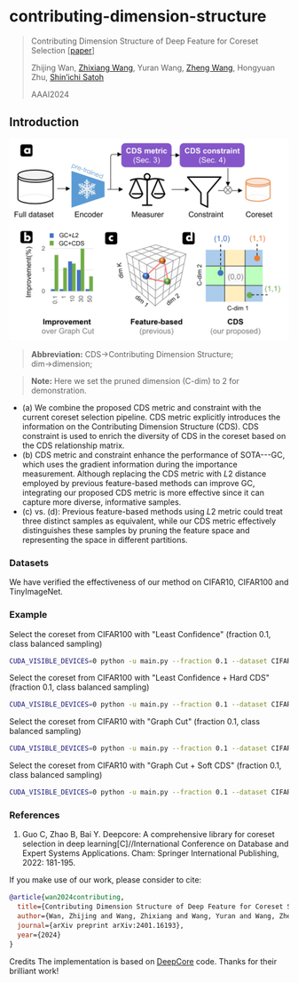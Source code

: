 # contributing-dimension-structure
> Contributing Dimension Structure of Deep Feature for Coreset Selection [[paper](https://arxiv.org/pdf/2401.16193.pdf)]
>
> Zhijing Wan, [Zhixiang Wang](https://scholar.google.com/citations?user=yybzbxMAAAAJ&hl=en), Yuran Wang, [Zheng Wang](https://scholar.google.com/citations?user=-WHTbpUAAAAJ), Hongyuan Zhu, [Shin’ichi Satoh](https://scholar.google.com/citations?hl=zh-CN&user=7aEF5cQAAAAJ)
>
> AAAI2024

## Introduction

<div align="center">
  <img src="resources/CDS_method_motivation.jpg" width="600"/>
</div>

> **Abbreviation:** CDS&rarr;Contributing Dimension Structure; dim&rarr;dimension;

> **Note:** Here we set the pruned dimension (C-dim) to 2 for demonstration.

- (a) We combine the proposed CDS metric and constraint with the current coreset selection pipeline. CDS metric explicitly introduces the information on the Contributing Dimension Structure (CDS). CDS constraint is used to enrich the diversity of CDS in the coreset based on the CDS relationship matrix.
- (b) CDS metric and constraint enhance the performance of SOTA---GC, which uses the gradient information during the importance measurement. Although replacing the CDS metric with *L*2 distance employed by previous feature-based methods can improve GC, integrating our proposed CDS metric is more effective since it can capture more diverse, informative samples.
- (c) vs. (d): Previous feature-based methods using *L*2 metric could treat three distinct samples as equivalent, while our CDS metric effectively distinguishes these samples by pruning the feature space and representing the space in different partitions.

### Datasets
We have verified the effectiveness of our method on CIFAR10, CIFAR100 and TinyImageNet.

### Example

Select the coreset from CIFAR100 with "Least Confidence" (fraction 0.1, class balanced sampling)
```sh
CUDA_VISIBLE_DEVICES=0 python -u main.py --fraction 0.1 --dataset CIFAR100 --data_path /to/your/datasets --num_exp 5 --workers 4 --optimizer SGD -se 10 --selection Uncertainty --model ResNet18 --lr 0.1 -sp /to/your/save/path --batch 128 --uncertainty LeastConfidence
```

Select the coreset from CIFAR100 with "Least Confidence + Hard CDS" (fraction 0.1, class balanced sampling)
```sh
CUDA_VISIBLE_DEVICES=0 python -u main.py --fraction 0.1 --dataset CIFAR100 --data_path /to/your/datasets --num_exp 5 --workers 4 --optimizer SGD -se 10 --selection Uncertainty_Hard --model ResNet18 --lr 0.1 -sp /to/your/save/path --batch 128 --uncertainty LeastConfidence
```

Select the coreset from CIFAR10 with "Graph Cut" (fraction 0.1, class balanced sampling)
```sh
CUDA_VISIBLE_DEVICES=0 python -u main.py --fraction 0.1 --dataset CIFAR10 --data_path /to/your/datasets --num_exp 5 --workers 4 --optimizer SGD -se 10 --selection Submodular --model ResNet18 --lr 0.1 -sp /to/your/save/path --batch 128
```

Select the coreset from CIFAR10 with "Graph Cut + Soft CDS" (fraction 0.1, class balanced sampling)
```sh
CUDA_VISIBLE_DEVICES=0 python -u main.py --fraction 0.1 --dataset CIFAR10 --data_path /to/your/datasets --num_exp 5 --workers 4 --optimizer SGD -se 10 --selection Submodular_Soft --model ResNet18 --lr 0.1 -sp /to/your/save/path --batch 128 --submodular GraphCut_CDS
```

### References

1. Guo C, Zhao B, Bai Y. Deepcore: A comprehensive library for coreset selection in deep learning[C]//International Conference on Database and Expert Systems Applications. Cham: Springer International Publishing, 2022: 181-195.

If you make use of our work, please consider to cite:

```bibtex
@article{wan2024contributing,
  title={Contributing Dimension Structure of Deep Feature for Coreset Selection},
  author={Wan, Zhijing and Wang, Zhixiang and Wang, Yuran and Wang, Zheng and Zhu, Hongyuan and Satoh, Shin'ichi},
  journal={arXiv preprint arXiv:2401.16193},
  year={2024}
}
```

Credits
The implementation is based on [DeepCore](https://github.com/PatrickZH/DeepCore) code. Thanks for their brilliant work!
